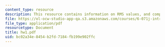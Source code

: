 ```yaml
---
content_type: resource
description: This resource contains information on RMS values, and complex numbers.
file: https://ol-ocw-studio-app-qa.s3.amazonaws.com/courses/6-071j-introduction-to-electronics-signals-and-measurement-spring-2006/bc02a34e8454b2fd7184fb199e902ffc_hw1.pdf
file_type: application/pdf
resourcetype: Document
title: hw1.pdf
uid: bc02a34e-8454-b2fd-7184-fb199e902ffc
---
```

